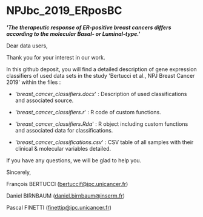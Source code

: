 # NPJbc_2019_ERposBC

***'The therapeutic response of ER-positive breast cancers differs according to the molecular Basal- or Luminal-type.'***

Dear data users,

Thank you for your interest in our work.

In this github deposit, you will find a detailed description of gene expression classifiers of used data sets in the study 'Bertucci et al., NPJ Breast Cancer 2019' within the files :

- '*breast_cancer_classifiers.docx*' : Description of used classifications and associated source.

- '*breast_cancer_classifiers.r*' : R code of custom functions.

- '*breast_cancer_classifiers.Rda*' : R object including custom functions and associated data for classifications.

- '*breast_cancer_classifications.csv*' : CSV table of all samples with their clinical & molecular variables detailed.

If you have any questions, we will be glad to help you.

Sincerely,

François BERTUCCI (<bertuccif@ipc.unicancer.fr>)

Daniel BIRNBAUM (<daniel.birnbaum@inserm.fr>)

Pascal FINETTI	(<finettip@ipc.unicancer.fr>)
